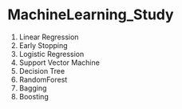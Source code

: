 # MachineLearning_Study
 
1. Linear Regression
2. Early Stopping
3. Logistic Regression
4. Support Vector Machine
5. Decision Tree
6. RandomForest
7. Bagging
8. Boosting
